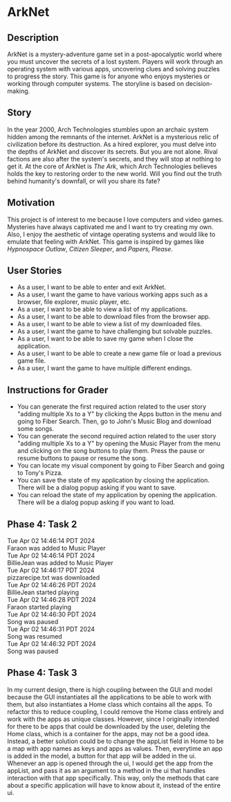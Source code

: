 # ArkNet

## Description

ArkNet is a mystery-adventure game set in a post-apocalyptic world where you must uncover the secrets of a lost system.
Players will work through an operating system with various apps, uncovering clues and solving puzzles to progress the story.
This game is for anyone who enjoys mysteries or working through computer systems. The storyline is based on decision-making.

## Story

In the year 2000, Arch Technologies stumbles upon an archaic system hidden among the remnants of the internet. 
ArkNet is a mysterious relic of civilization before its destruction.
As a hired explorer, you must delve into the depths of ArkNet and discover its secrets. 
But you are not alone. Rival factions are also after the system's secrets, and they will stop at nothing to get it. 
At the core of ArkNet is _The Ark_, which Arch Technologies believes holds the key to restoring order to the new world. 
Will you find out the truth behind humanity's downfall, or will you share its fate?

## Motivation

This project is of interest to me because I love computers and video games.
Mysteries have always captivated me and I want to try creating my own. 
Also, I enjoy the aesthetic of vintage operating systems and would like to emulate that feeling with ArkNet.
This game is inspired by games like _Hypnospace Outlaw_, _Citizen Sleeper_, and _Papers, Please_.

## User Stories

- As a user, I want to be able to enter and exit ArkNet.
- As a user, I want the game to have various working apps such as a browser, file explorer, music player, etc.
- As a user, I want to be able to view a list of my applications.
- As a user, I want to be able to download files from the browser app.
- As a user, I want to be able to view a list of my downloaded files.
- As a user, I want the game to have challenging but solvable puzzles.
- As a user, I want to be able to save my game when I close the application. 
- As a user, I want to be able to create a new game file or load a previous game file.
- As a user, I want the game to have multiple different endings.

## Instructions for Grader
- You can generate the first required action related to the user story "adding multiple Xs to a Y" by clicking the Apps button
    in the menu and going to Fiber Search. Then, go to John's Music Blog and download some songs. 
- You can generate the second required action related to the user story "adding multiple Xs to a Y" by opening the Music Player
    from the menu and clicking on the song buttons to play them. Press the pause or resume buttons to pause or resume the song.
- You can locate my visual component by going to Fiber Search and going to Tony's Pizza.
- You can save the state of my application by closing the application. There will be a dialog popup asking if you want to save.
- You can reload the state of my application by opening the application. There will be a dialog popup asking if you want to load.

## Phase 4: Task 2
Tue Apr 02 14:46:14 PDT 2024  
Faraon was added to Music Player  
Tue Apr 02 14:46:14 PDT 2024  
BillieJean was added to Music Player  
Tue Apr 02 14:46:17 PDT 2024  
pizzarecipe.txt was downloaded  
Tue Apr 02 14:46:26 PDT 2024  
BillieJean started playing  
Tue Apr 02 14:46:28 PDT 2024  
Faraon started playing  
Tue Apr 02 14:46:30 PDT 2024  
Song was paused  
Tue Apr 02 14:46:31 PDT 2024  
Song was resumed  
Tue Apr 02 14:46:32 PDT 2024  
Song was paused  

## Phase 4: Task 3
In my current design, there is high coupling between the GUI and model because the GUI instantiates all the applications
to be able to work with them, but also instantiates a Home class which contains all the apps. To refactor this to reduce coupling,
I could remove the Home class entirely and work with the apps as unique classes. However, since I originally intended for there
to be apps that could be downloaded by the user, deleting the Home class, which is a container for the apps, may not be a good idea.
Instead, a better solution could be to change the appList field in Home to be a map with app names as keys and apps as values. 
Then, everytime an app is added in the model, a button for that app will be added in the ui. Whenever an app is opened through the ui,
I would get the app from the appList, and pass it as an argument to a method in the ui that handles interaction with that app specifically.
This way, only the methods that care about a specific application will have to know about it, instead of the entire ui.